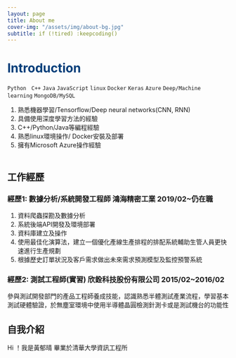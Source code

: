 ```yaml
---
layout: page
title: About me
cover-img: "/assets/img/about-bg.jpg"
subtitle: if (!tired) :keepcoding()
---
```

# <font color="#003D79">Introduction</font>

`Python` &nbsp;&nbsp;`C++`  `Java`  `JavaScript`  `linux`  `Docker`  `Keras`  `Azure`  `Deep/Machine learning`  `MongoDB/MySQL`


1. 熟悉機器學習/Tensorflow/Deep neural networks(CNN, RNN)
2. 具備使用深度學習方法的經驗
3. C++/Python/Java等編程經驗
4. 熟悉linux環境操作/ Docker安裝及部署
5. 擁有Microsoft Azure操作經驗
<br><br>

## 工作經歷

### 經歷1:  數據分析/系統開發工程師 鴻海精密工業 2019/02~仍在職 
1. 資料爬蟲探勘及數據分析
2. 系統後端API開發及環境部署
4. 資料庫建立及操作
5. 使用最佳化演算法，建立一個優化產線生產排程的排配系統輔助生管人員更快速進行生產規劃
6. 根據歷史訂單狀況及客戶需求做出未來需求預測模型及監控預警系統

### 經歷2:  測試工程師(實習) 欣銓科技股份有限公司 2015/02~2016/02 
參與測試開發部門的產品工程師養成技能，認識熟悉半體測試產業流程，學習基本測試硬體驗證，於無塵室環境中使用半導體晶圓檢測針測卡或是測試機台的功能性

## 自我介紹
Hi ！我是黃郁晴
畢業於清華大學資訊工程所
